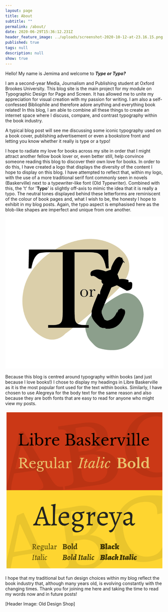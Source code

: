 ```yaml
---
layout: page
title: About
subtitle: ""
permalink: /about/
date: 2020-06-29T15:36:12.231Z
header_feature_image: ../uploads/screenshot-2020-10-12-at-23.16.15.png
published: true
tags: null
description: null
show: true
---
```

Hello! My name is Jemima and welcome to ***Type or Typo?***

I am a second-year Media, Journalism and Publishing student at Oxford Brookes University. This blog site is the main project for my module on Typographic Design for Page and Screen. It has allowed me to unite my appreciation for visual creation with my passion for writing. I am also a self-confessed Bibliophile and therefore adore anything and everything book related! In this blog, I am able to combine all these things to create an internet space where I discuss, compare, and contrast typography within the book industry. 

A typical blog post will see me discussing some iconic typography used on a book cover, publishing advertisement or even a bookstore front and letting you know whether it really is type or a typo! 

I hope to radiate my love for books across my site in order that I might attract another fellow book lover or, even better still, help convince someone reading this blog to discover their own love for books. In order to do this, I have created a logo that displays the diversity of the content I hope to display on this blog. I have attempted to reflect that, within my logo, with the use of a more traditional serif font commonly seen in novels (Baskerville) next to a typewriter-like font (Old Typewriter). Combined with this, the 't' for '**Typo**' is slightly off-axis to mimic the idea that it is really a typo. The neutral tones displayed behind these letterforms are reminiscent of the colour of book pages and, what I wish to be, the honesty I hope to exhibit in my blog posts. Again, the typo aspect is emphasised here as the blob-like shapes are imperfect and unique from one another. 

![Site logo created on Adobe Illustrator](../uploads/type-or-typo-logo-2.png "Site logo created on Adobe Illustrator")

Because this blog is centred around typography within books (and just because I love books!) I chose to display my headings in Libre Baskerville as it is the most popular font used for the text within books. Similarly, I have chosen to use Alegreya for the body text for the same reason and also because they are both fonts that are easy to read for anyone who might view my posts.

![](../uploads/screenshot-2020-10-11-at-15.39.14.png "Libre Baskerville and Alegreya family [1001 fonts]")

I hope that my traditional but fun design choices within my blog reflect the book industry that, although many years old, is evolving constantly with the changing times. Thank you for joining me here and taking the time to read my words now and in future posts!

\[Header Image: Old Design Shop]